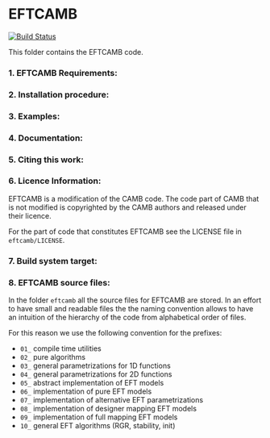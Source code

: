 EFTCAMB
=======

[![Build Status](https://travis-ci.org/EFTCAMB/EFTCAMB.svg?branch=new_features)](https://travis-ci.org/EFTCAMB/EFTCAMB)

This folder contains the EFTCAMB code.

### 1. EFTCAMB Requirements:

### 2. Installation procedure:


### 3. Examples:


### 4. Documentation:


### 5. Citing this work:


### 6. Licence Information:

EFTCAMB is a modification of the CAMB code.
The code part of CAMB that is not modified is copyrighted by the CAMB authors and released under their licence.

For the part of code that constitutes EFTCAMB see the LICENSE file in ``eftcamb/LICENSE``.

### 7. Build system target:

### 8. EFTCAMB source files:

In the folder ``eftcamb`` all the source files for EFTCAMB are stored. 
In an effort to have small and readable files the the naming convention allows to have an 
intuition of the hierarchy of the code from alphabetical order of files.

For this reason we use the following convention for the prefixes:

* ``01_`` compile time utilities
* ``02_`` pure algorithms
* ``03_`` general parametrizations for 1D functions
* ``04_`` general parametrizations for 2D functions
* ``05_`` abstract implementation of EFT models
* ``06_`` implementation of pure EFT models
* ``07_`` implementation of alternative EFT parametrizations
* ``08_`` implementation of designer mapping EFT models
* ``09_`` implementation of full mapping EFT models
* ``10_`` general EFT algorithms (RGR, stability, init)